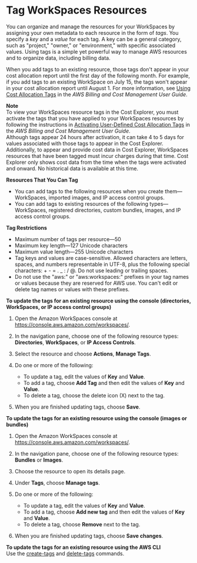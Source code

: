 # Tag WorkSpaces Resources<a name="tag-workspaces-resources"></a>

You can organize and manage the resources for your WorkSpaces by assigning your own metadata to each resource in the form of *tags*\. You specify a *key* and a *value* for each tag\. A key can be a general category, such as "project," "owner," or "environment," with specific associated values\. Using tags is a simple yet powerful way to manage AWS resources and to organize data, including billing data\.

When you add tags to an existing resource, those tags don't appear in your cost allocation report until the first day of the following month\. For example, if you add tags to an existing WorkSpace on July 15, the tags won't appear in your cost allocation report until August 1\. For more information, see [Using Cost Allocation Tags](https://docs.aws.amazon.com/awsaccountbilling/latest/aboutv2/cost-alloc-tags.html) in the *AWS Billing and Cost Management User Guide*\.

**Note**  
To view your WorkSpaces resource tags in the Cost Explorer, you must activate the tags that you have applied to your WorkSpaces resources by following the instructions in [Activating User\-Defined Cost Allocation Tags](https://docs.aws.amazon.com/awsaccountbilling/latest/aboutv2/activating-tags.html) in the *AWS Billing and Cost Management User Guide*\.  
Although tags appear 24 hours after activation, it can take 4 to 5 days for values associated with those tags to appear in the Cost Explorer\. Additionally, to appear and provide cost data in Cost Explorer, WorkSpaces resources that have been tagged must incur charges during that time\. Cost Explorer only shows cost data from the time when the tags were activated and onward\. No historical data is available at this time\.

**Resources That You Can Tag**
+ You can add tags to the following resources when you create them—WorkSpaces, imported images, and IP access control groups\.
+ You can add tags to existing resources of the following types—WorkSpaces, registered directories, custom bundles, images, and IP access control groups\.

**Tag Restrictions**
+ Maximum number of tags per resource—50
+ Maximum key length—127 Unicode characters
+ Maximum value length—255 Unicode characters
+ Tag keys and values are case\-sensitive\. Allowed characters are letters, spaces, and numbers representable in UTF\-8, plus the following special characters: \+ \- = \. \_ : / @\. Do not use leading or trailing spaces\.
+ Do not use the "aws:" or "aws:workspaces:" prefixes in your tag names or values because they are reserved for AWS use\. You can't edit or delete tag names or values with these prefixes\.

**To update the tags for an existing resource using the console \(directories, WorkSpaces, or IP access control groups\)**

1. Open the Amazon WorkSpaces console at [https://console\.aws\.amazon\.com/workspaces/](https://console.aws.amazon.com/workspaces/)\.

1. In the navigation pane, choose one of the following resource types: **Directories**, **WorkSpaces**, or **IP Access Controls**\.

1. Select the resource and choose **Actions**, **Manage Tags**\.

1. Do one or more of the following:
   + To update a tag, edit the values of **Key** and **Value**\.
   + To add a tag, choose **Add Tag** and then edit the values of **Key** and **Value**\.
   + To delete a tag, choose the delete icon \(X\) next to the tag\.

1. When you are finished updating tags, choose **Save**\.

**To update the tags for an existing resource using the console \(images or bundles\)**

1. Open the Amazon WorkSpaces console at [https://console\.aws\.amazon\.com/workspaces/](https://console.aws.amazon.com/workspaces/)\.

1. In the navigation pane, choose one of the following resource types: **Bundles** or **Images**\.

1. Choose the resource to open its details page\.

1. Under **Tags**, choose **Manage tags**\.

1. Do one or more of the following:
   + To update a tag, edit the values of **Key** and **Value**\.
   + To add a tag, choose **Add new tag** and then edit the values of **Key** and **Value**\.
   + To delete a tag, choose **Remove** next to the tag\.

1. When you are finished updating tags, choose **Save changes**\.

**To update the tags for an existing resource using the AWS CLI**  
Use the [create\-tags](https://docs.aws.amazon.com/cli/latest/reference/workspaces/create-tags.html) and [delete\-tags](https://docs.aws.amazon.com/cli/latest/reference/workspaces/delete-tags.html) commands\.